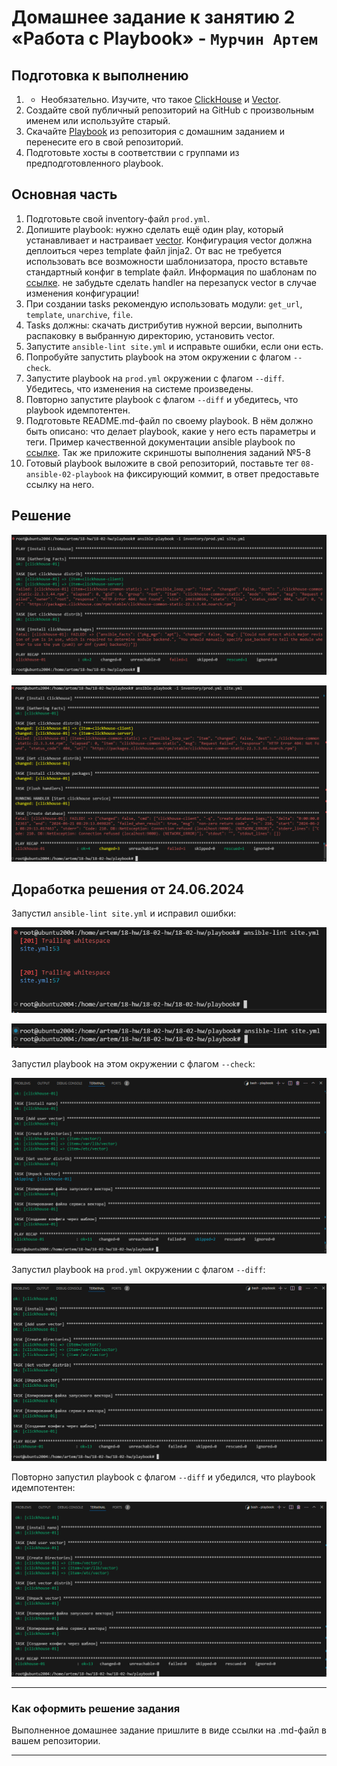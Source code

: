 # Домашнее задание к занятию 2 «Работа с Playbook» - `Мурчин Артем`

## Подготовка к выполнению

1. * Необязательно. Изучите, что такое [ClickHouse](https://www.youtube.com/watch?v=fjTNS2zkeBs) и [Vector](https://www.youtube.com/watch?v=CgEhyffisLY).
2. Создайте свой публичный репозиторий на GitHub с произвольным именем или используйте старый.
3. Скачайте [Playbook](./playbook/) из репозитория с домашним заданием и перенесите его в свой репозиторий.
4. Подготовьте хосты в соответствии с группами из предподготовленного playbook.

## Основная часть

1. Подготовьте свой inventory-файл `prod.yml`.
2. Допишите playbook: нужно сделать ещё один play, который устанавливает и настраивает [vector](https://vector.dev). Конфигурация vector должна деплоиться через template файл jinja2. От вас не требуется использовать все возможности шаблонизатора, просто вставьте стандартный конфиг в template файл. Информация по шаблонам по [ссылке](https://www.dmosk.ru/instruktions.php?object=ansible-nginx-install). не забудьте сделать handler на перезапуск vector в случае изменения конфигурации!
3. При создании tasks рекомендую использовать модули: `get_url`, `template`, `unarchive`, `file`.
4. Tasks должны: скачать дистрибутив нужной версии, выполнить распаковку в выбранную директорию, установить vector.
5. Запустите `ansible-lint site.yml` и исправьте ошибки, если они есть.
6. Попробуйте запустить playbook на этом окружении с флагом `--check`.
7. Запустите playbook на `prod.yml` окружении с флагом `--diff`. Убедитесь, что изменения на системе произведены.
8. Повторно запустите playbook с флагом `--diff` и убедитесь, что playbook идемпотентен.
9. Подготовьте README.md-файл по своему playbook. В нём должно быть описано: что делает playbook, какие у него есть параметры и теги. Пример качественной документации ansible playbook по [ссылке](https://github.com/opensearch-project/ansible-playbook). Так же приложите скриншоты выполнения заданий №5-8
10. Готовый playbook выложите в свой репозиторий, поставьте тег `08-ansible-02-playbook` на фиксирующий коммит, в ответ предоставьте ссылку на него.

## Решение

![alt text](https://github.com/artmur1/18-02-hw/blob/main/img/18-02-01-01-hw.png)

![alt text](https://github.com/artmur1/18-02-hw/blob/main/img/18-02-01-02-hw.png)

## Доработка решения от 24.06.2024

Запустил `ansible-lint site.yml` и исправил ошибки:

![alt text](https://github.com/artmur1/18-02-hw/blob/main/img/18-02-05-01-hw.png)

![alt text](https://github.com/artmur1/18-02-hw/blob/main/img/18-02-05-02-hw.png)

Запустил playbook на этом окружении с флагом `--check`:

![alt text](https://github.com/artmur1/18-02-hw/blob/main/img/18-02-06-01-hw.png)

Запустил playbook на `prod.yml` окружении с флагом `--diff`:

![alt text](https://github.com/artmur1/18-02-hw/blob/main/img/18-02-07-01-hw.png)

Повторно запустил playbook с флагом `--diff` и убедился, что playbook идемпотентен:

![alt text](https://github.com/artmur1/18-02-hw/blob/main/img/18-02-08-01-hw.png)

---

### Как оформить решение задания

Выполненное домашнее задание пришлите в виде ссылки на .md-файл в вашем репозитории.

---
